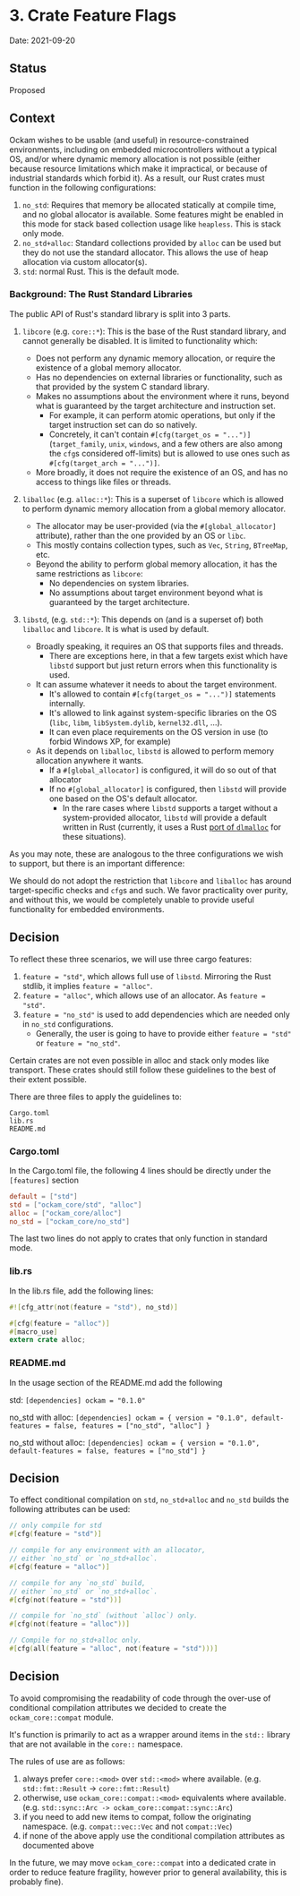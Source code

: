 # 3. Crate Feature Flags

Date: 2021-09-20

## Status

Proposed

## Context

Ockam wishes to be usable (and useful) in resource-constrained environments, including on embedded microcontrollers without a typical OS, and/or where dynamic memory allocation is not possible (either because resource limitations which make it impractical, or because of industrial standards which forbid it). As a result, our Rust crates must function in the following configurations:

1. `no_std`: Requires that memory be allocated statically at compile time, and no global allocator is available. Some features might be enabled in this mode for stack based collection usage like `heapless`. This is stack only mode.
1. `no_std+alloc`: Standard collections provided by `alloc` can be used but they do not use the standard allocator. This allows the use of heap allocation via custom allocator(s).
1. `std`: normal Rust. This is the default mode.

### Background: The Rust Standard Libraries

The public API of Rust's standard library is split into 3 parts.

1. `libcore` (e.g. `core::*`): This is the base of the Rust standard library, and cannot generally be disabled. It is limited to functionality which:
    - Does not perform any dynamic memory allocation, or require the existence of a global memory allocator.
    - Has no dependencies on external libraries or functionality, such as that provided by the system C standard library.
    - Makes no assumptions about the environment where it runs, beyond what is guaranteed by the target architecture and instruction set.
        - For example, it can perform atomic operations, but only if the target instruction set can do so natively.
        - Concretely, it can't contain `#[cfg(target_os = "...")]` (`target_family`, `unix`, `windows`, and a few others are also among the `cfg`s considered off-limits) but is allowed to use ones such as `#[cfg(target_arch = "...")]`.
    - More broadly, it does not require the existence of an OS, and has no access to things like files or threads.

2. `liballoc` (e.g. `alloc::*`): This is a superset of `libcore` which is allowed to perform dynamic memory allocation from a global memory allocator.
    - The allocator may be user-provided (via the `#[global_allocator]` attribute), rather than the one provided by an OS or `libc`.
    - This mostly contains collection types, such as `Vec`, `String`, `BTreeMap`, etc.
    - Beyond the ability to perform global memory allocation, it has the same restrictions as `libcore`:
        - No dependencies on system libraries.
        - No assumptions about target environment beyond what is guaranteed by the target architecture.

3. `libstd`, (e.g. `std::*`): This depends on (and is a superset of) both `liballoc` and `libcore`. It is what is used by default.
    - Broadly speaking, it requires an OS that supports files and threads.
        - There are exceptions here, in that a few targets exist which have `libstd` support but just return errors when this functionality is used.
    - It can assume whatever it needs to about the target environment.
        - It's allowed to contain `#[cfg(target_os = "...")]` statements internally.
        - It's allowed to link against system-specific libraries on the OS (`libc`, `libm`, `libSystem.dylib`, `kernel32.dll`, ...).
        - It can even place requirements on the OS version in use (to forbid Windows XP, for example)
    - As it depends on `liballoc`, `libstd` is allowed to perform memory allocation anywhere it wants.
        - If a `#[global_allocator]` is configured, it will do so out of that allocator
        - If no `#[global_allocator]` is configured, then `libstd` will provide one based on the OS's default allocator.
            - In the rare cases where `libstd` supports a target without a system-provided allocator, `libstd` will provide a default written in Rust (currently, it uses a Rust [port of `dlmalloc`](https://crates.io/crates/dlmalloc) for these situations).

As you may note, these are analogous to the three configurations we wish to support, but there is an important difference:

We should do not adopt the restriction that `libcore` and `liballoc` has around target-specific checks and `cfg`s and such. We favor practicality over purity, and without this, we would be completely unable to provide useful functionality for embedded environments.

## Decision

To reflect these three scenarios, we will use three cargo features:
1. `feature = "std"`, which allows full use of `libstd`. Mirroring the Rust stdlib, it implies `feature = "alloc"`.
2. `feature = "alloc"`, which allows use of an allocator. As  `feature = "std"`.
3. `feature = "no_std"` is used to add dependencies which are needed only in `no_std` configurations.
    - Generally, the user is going to have to provide either `feature = "std"` or `feature = "no_std"`.

Certain crates are not even possible in alloc and stack only modes like transport. These crates should still follow these guidelines to the best of their extent possible.

There are three files to apply the guidelines to:

    Cargo.toml
    lib.rs
    README.md

### Cargo.toml

In the Cargo.toml file, the following 4 lines should be directly under the `[features]` section

```toml
default = ["std"]
std = ["ockam_core/std", "alloc"]
alloc = ["ockam_core/alloc"]
no_std = ["ockam_core/no_std"]
```

The last two lines do not apply to crates that only function in standard mode.

### lib.rs

In the lib.rs file, add the following lines:

```rust
#![cfg_attr(not(feature = "std"), no_std)]

#[cfg(feature = "alloc")]
#[macro_use]
extern crate alloc;
```

### README.md

In the usage section of the README.md add the following

std:
    ```
    [dependencies]
    ockam = "0.1.0"
    ```

no\_std with alloc:
    ```
    [dependencies]
    ockam = { version = "0.1.0", default-features = false, features = ["no_std", "alloc"] }
    ```

no\_std without alloc:
    ```
    [dependencies]
    ockam = { version = "0.1.0", default-features = false, features = ["no_std"] }
    ```

## Decision

To effect conditional compilation on `std`, `no_std+alloc` and `no_std` builds the following attributes can be used:

```rust
// only compile for std
#[cfg(feature = "std")]

// compile for any environment with an allocator,
// either `no_std` or `no_std+alloc`.
#[cfg(feature = "alloc")]

// compile for any `no_std` build,
// either `no_std` or `no_std+alloc`.
#[cfg(not(feature = "std"))]

// compile for `no_std` (without `alloc`) only.
#[cfg(not(feature = "alloc"))]

// Compile for no_std+alloc only.
#[cfg(all(feature = "alloc", not(feature = "std")))]
```

## Decision

To avoid compromising the readability of code through the over-use of conditional compilation attributes we decided to create the `ockam_core::compat` module.

It's function is primarily to act as a wrapper around items in the `std::` library that are not available in the `core::` namespace.

The rules of use are as follows:

1. always prefer `core::<mod>` over `std::<mod>` where available. (e.g. `std::fmt::Result` -> `core::fmt::Result`)
2. otherwise, use `ockam_core::compat::<mod>` equivalents where available. (e.g. `std::sync::Arc -> ockam_core::compat::sync::Arc`)
3. if you need to add new items to compat, follow the originating namespace. (e.g. `compat::vec::Vec` and not `compat::Vec`)
4. if none of the above apply use the conditional compilation attributes as documented above

In the future, we may move `ockam_core::compat` into a dedicated crate in order to reduce feature fragility, however prior to general availability, this is probably fine).
